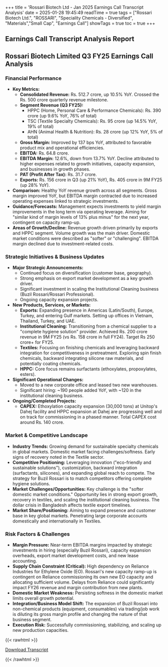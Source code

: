 +++
title = 'Rossari Biotech Ltd - Jan 2025 Earnings Call Transcript Analysis'
date = 2025-01-28 19:45:49
readTime = true
tags = ["Rossari Biotech Ltd.", "ROSSARI", "Speciality Chemicals - Diversified", "Materials","Small Cap", "Earnings Call"]
showTags = true
toc = true
+++



## Earnings Call Transcript Analysis Report
## Rossari Biotech Limited Q3 FY25 Earnings Call Analysis

### Financial Performance

*   **Key Metrics:**
    *   **Consolidated Revenue:** Rs. 512.7 crore, up 10.5% YoY. Crossed the Rs. 500 crore quarterly revenue milestone.
    *   **Segment Revenue (Q3 FY25):**
        *   HPPC (Home, Personal Care & Performance Chemicals): Rs. 390 crore (up 9.6% YoY, 76% of total)
        *   TSC (Textile Specialty Chemicals): Rs. 95 crore (up 14.5% YoY, 19% of total)
        *   AHN (Animal Health & Nutrition): Rs. 28 crore (up 12% YoY, 5% of total)
    *   **Gross Margin:** Improved by 137 bps YoY, attributed to favorable product mix and operational efficiencies.
    *   **EBITDA:** Rs. 64.8 crore.
    *   **EBITDA Margin:** 12.6%, down from 13.7% YoY. Decline attributed to higher expenses related to growth initiatives, capacity expansion, and businesses in growth phases.
    *   **PAT (Profit After Tax):** Rs. 31.7 crore.
    *   **Exports:** Rs. 156 crore in Q3 (up 21% YoY), Rs. 405 crore in 9M FY25 (up 28% YoY).
*   **Comparison:** Healthy YoY revenue growth across all segments. Gross margin improved YoY, but EBITDA margin contracted due to increased operating expenses linked to strategic investments.
*   **Guidance/Forecasts:** Management expects investments to yield margin improvements in the long term via operating leverage. Aiming for "similar kind of margin levels of 13% plus minus" for the next year, contingent on capacity ramp-up.
*   **Areas of Growth/Decline:** Revenue growth driven primarily by exports and HPPC segment. Volume growth was the main driver. Domestic market conditions were described as "softer" or "challenging". EBITDA margin declined due to investment-related costs.

### Strategic Initiatives & Business Updates

*   **Major Strategic Announcements:**
    *   Continued focus on diversification (customer base, geography).
    *   Strong emphasis on export market development as a key growth driver.
    *   Significant investment in scaling the Institutional Cleaning business (Buzil Rossari/Rossari Professional).
    *   Ongoing capacity expansion projects.
*   **New Products, Services, or Markets:**
    *   **Exports:** Expanding presence in Americas (Latin/South), Europe, Turkey, and entering Gulf markets. Setting up offices in Vietnam, Thailand, Turkey, and UAE.
    *   **Institutional Cleaning:** Transitioning from a chemical supplier to a "complete hygiene solution" provider. Achieved Rs. 200 crore revenue in 9M FY25 (vs Rs. 158 crore in full FY24). Target Rs 250 crore+ for FY25.
    *   **Textiles:** Focusing on finishing chemicals and leveraging backward integration for competitiveness in pretreatment. Exploring spin finish chemicals, backward integrating silicone raw materials, and potentially coating chemicals.
    *   **HPPC:** Core focus remains surfactants (ethoxylates, propoxylates, esters).
*   **Significant Operational Changes:**
    *   Moved to a new corporate office and leased two new warehouses.
    *   Significant hiring: ~190 people added YoY, with ~120 in the institutional cleaning business.
*   **Ongoing/Completed Projects:**
    *   **CAPEX:** Ethoxylation capacity expansion (30,000 tons) at Unitop's Dahej facility and HPPC expansion at Dahej are progressing well and on track for commissioning in a phased manner. Total CAPEX cost around Rs. 140 crore.

### Market & Competitive Landscape

*   **Industry Trends:** Growing demand for sustainable specialty chemicals in global markets. Domestic market facing challenges/softness. Early signs of recovery noted in the Textile sector.
*   **Competitive Positioning:** Leveraging innovation ("eco-friendly and sustainable solutions"), customization, backward integration (surfactants, silicones), and expanding global reach to compete. The strategy for Buzil Rossari is to match competitors offering complete hygiene solutions.
*   **Market Challenges/Opportunities:** Key challenge is the "softer domestic market conditions." Opportunity lies in strong export growth, recovery in textiles, and scaling the institutional cleaning business. The dollar crisis in Bangladesh affects textile export timelines.
*   **Market Share/Positioning:** Aiming to expand presence and customer base in key global markets. Penetrating large corporate accounts domestically and internationally in Textiles.

### Risk Factors & Challenges

*   **Margin Pressure:** Near-term EBITDA margins impacted by strategic investments in hiring (especially Buzil Rossari), capacity expansion overheads, export market development costs, and new lease accounting.
*   **Supply Chain Constraint (Critical):** High dependency on Reliance Industries for Ethylene Oxide (EO). Rossari's new capacity ramp-up is contingent on Reliance commissioning its own new EO capacity and allocating sufficient volume. Delays from Reliance could significantly impact FY26 revenue and margin contribution from new plants.
*   **Domestic Market Weakness:** Persisting softness in the domestic market limits overall growth potential.
*   **Integration/Business Model Shift:** The expansion of Buzil Rossari into non-chemical products (equipment, consumables) via trading/job work is diluting its gross margin profile and changing the nature of that business segment.
*   **Execution Risk:** Successfully commissioning, stabilizing, and scaling up new production capacities.



{{< rawhtml >}}

<div class="button-container">    
    <a href="https://www.bseindia.com/stockinfo/AnnPdfOpen.aspx?Pname=31ac5ec2-5424-4c13-8fcd-ef9ccc9392b2.pdf" target="_blank" class="report-button">
      <i class="fas fa-file-pdf"></i> Download Transcript
    </a>
</div>
    
{{< /rawhtml >}}
